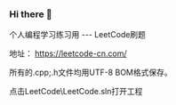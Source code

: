 ### Hi there 👋

个人编程学习练习用 --- LeetCode刷题


地址：
https://leetcode-cn.com/

所有的.cpp;.h文件均用UTF-8 BOM格式保存。

点击LeetCode\LeetCode.sln打开工程

<!--
**RikiFelt/RikiFelt** is a ✨ _special_ ✨ repository because its `README.md` (this file) appears on your GitHub profile.

Here are some ideas to get you started:

- 🔭 I’m currently working on ...
- 🌱 I’m currently learning ...
- 👯 I’m looking to collaborate on ...
- 🤔 I’m looking for help with ...
- 💬 Ask me about ...
- 📫 How to reach me: ...
- 😄 Pronouns: ...
- ⚡ Fun fact: ...
-->
